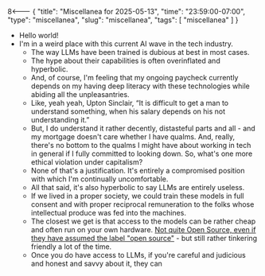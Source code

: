 8<--- { "title": "Miscellanea for 2025-05-13", "time": "23:59:00-07:00", "type": "miscellanea", "slug": "miscellanea", "tags": [ "miscellanea" ] }

- Hello world!
- I'm in a weird place with this current AI wave in the tech industry.
	- The way LLMs have been trained is dubious at best in most cases.
	- The hype about their capabilities is often overinflated and hyperbolic.
	- And, of course, I'm feeling that my ongoing paycheck currently depends on my having deep literacy with these technologies while abiding all the unpleasantries.
	- Like, yeah yeah, Upton Sinclair, “It is difficult to get a man to understand something, when his salary depends on his not understanding it.”
	- But, I do understand it rather decently, distasteful parts and all - and my mortgage doesn't care whether I have qualms. And, really, there's no bottom to the qualms I might have about working in tech in general if I fully committed to looking down. So, what's one more ethical violation under capitalism?
	- None of that's a justification. It's entirely a compromised position with which I'm continually uncomfortable.
	- All that said, it's also hyperbolic to say LLMs are entirely useless.
	- If we lived in a proper society, we could train these models in full consent and with proper reciprocal remuneration to the folks whose intellectual produce was fed into the machines.
	- The closest we get is that access to the models can be rather cheap and often run on your own hardware. [Not quite Open Source, even if they have assumed the label "open source"](https://www.technologyreview.com/2024/03/25/1090111/tech-industry-open-source-ai-definition-problem/) - but still rather tinkering friendly a lot of the time.
	- Once you do have access to LLMs, if you're careful and judicious and honest and savvy about it, they can 
